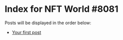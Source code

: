 # Index for NFT World #8081
Posts will be displayed in the order below:

- [Your first post](./001-first.md)

